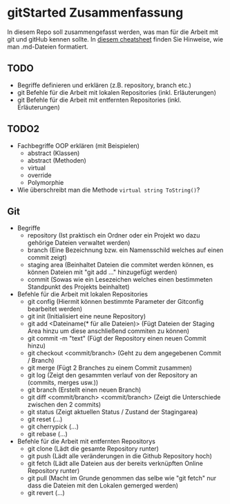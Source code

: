 # gitStarted Zusammenfassung
In diesem Repo soll zusammengefasst werden, was man für die Arbeit mit git und gitHub kennen sollte.
In [diesem cheatsheet](https://github.com/adam-p/markdown-here/wiki/Markdown-Cheatsheet) finden Sie Hinweise, wie man .md-Dateien formatiert.

## TODO
- Begriffe definieren und erklären (z.B. repository, branch etc.)
- git Befehle für die Arbeit mit lokalen Repositories (inkl. Erläuterungen)
- git Befehle für die Arbeit mit entfernten Repositories (inkl. Erläuterungen)

## TODO2
- Fachbegriffe OOP erklären (mit Beispielen)
  - abstract (Klassen)
  - abstract (Methoden)
  - virtual
  - override
  - Polymorphie
- Wie überschreibt man die Methode `virtual string ToString()`?

## Git
- Begriffe
  - repository (Ist praktisch ein Ordner oder ein Projekt wo dazu gehörige Dateien verwaltet werden)
  - branch (Eine Bezeichnung bzw. ein Namensschild welches auf einen commit zeigt)
  - staging area (Beinhaltet Dateien die commitet werden können, es können Dateien mit "git add ..." hinzugefügt werden)
  - commit (Sowas wie ein Lesezeichen welches einen bestimmeten Standpunkt des Projekts beinhaltet)
- Befehle für die Arbeit mit lokalen Repositories
  - git config <params> (Hiermit können bestimmte Parameter der Gitconfig bearbeitet werden)
  - git init (Initialisiert eine neune Repository)
  - git add <Dateiname(* für alle Dateien)> (Fügt Dateien der Staging Area hinzu um diese anschließend commiten zu können)
  - git commit -m "text" (Fügt der Repository einen neuen Commit hinzu)
  - git checkout <commit/branch> (Geht zu dem angegebenen Commit / Branch)
  - git merge <branch> (Fügt 2 Branches zu einem Commit zusammen)
  - git log (Zeigt den gesammten verlauf von der Repository an (commits, merges usw.))
  - git branch <branch-name> (Erstellt einen neuen Branch)
  - git diff <commit/branch> <commit/branch> (Zeigt die Unterschiede zwischen den 2 commits)
  - git status (Zeigt aktuellen Status / Zustand der Stagingarea)
  - git reset (...)
  - git cherrypick (...)
  - git rebase (...)
- Befehle für die Arbeit mit entfernten Repositorys
  - git clone <link> (Lädt die gesamte Repository runter)
  - git push (Lädt alle veränderungen in die Github Repository hoch)
  - git fetch (Lädt alle Dateien aus der bereits verknüpften Online Repository runter)
  - git pull (Macht im Grunde genommen das selbe wie "git fetch" nur dass die Dateien mit den Lokalen gemerged werden)
  - git revert (...)